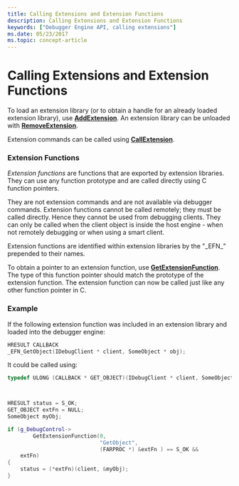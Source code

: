 ```yaml
---
title: Calling Extensions and Extension Functions
description: Calling Extensions and Extension Functions
keywords: ["Debugger Engine API, calling extensions"]
ms.date: 05/23/2017
ms.topic: concept-article
---
```


# Calling Extensions and Extension Functions


To load an extension library (or to obtain a handle for an already loaded extension library), use [**AddExtension**](/windows-hardware/drivers/ddi/dbgeng/nf-dbgeng-idebugcontrol3-addextension). An extension library can be unloaded with [**RemoveExtension**](/windows-hardware/drivers/ddi/dbgeng/nf-dbgeng-idebugcontrol3-removeextension).

Extension commands can be called using [**CallExtension**](/windows-hardware/drivers/ddi/dbgeng/nf-dbgeng-idebugcontrol3-callextension).

### <span id="extension_functions"></span><span id="EXTENSION_FUNCTIONS"></span>Extension Functions

*Extension functions* are functions that are exported by extension libraries. They can use any function prototype and are called directly using C function pointers.

They are not extension commands and are not available via debugger commands. Extension functions cannot be called remotely; they must be called directly. Hence they cannot be used from debugging clients. They can only be called when the client object is inside the host engine - when not remotely debugging or when using a smart client.

Extension functions are identified within extension libraries by the "\_EFN\_" prepended to their names.

To obtain a pointer to an extension function, use [**GetExtensionFunction**](/windows-hardware/drivers/ddi/dbgeng/nf-dbgeng-idebugcontrol3-getextensionfunction). The type of this function pointer should match the prototype of the extension function. The extension function can now be called just like any other function pointer in C.

### <span id="example"></span><span id="EXAMPLE"></span>Example

If the following extension function was included in an extension library and loaded into the debugger engine:

```cpp
HRESULT CALLBACK
_EFN_GetObject(IDebugClient * client, SomeObject * obj);
```

It could be called using:

```cpp
typedef ULONG (CALLBACK * GET_OBJECT)(IDebugClient * client, SomeObject * obj);



HRESULT status = S_OK;
GET_OBJECT extFn = NULL;
SomeObject myObj;

if (g_DebugControl->
        GetExtensionFunction(0,
                             "GetObject",
                             (FARPROC *) &extFn ) == S_OK &&
    extFn)
{
    status = (*extFn)(client, &myObj);
}
```

 

